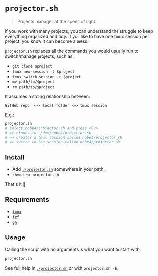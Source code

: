 # `projector.sh`

> Projects manager at the speed of light.

If you work with many projects, you can understand the struggle to keep
everything organized and tidy. If you like to have one tmux session per project,
you know it can become a mess.

`projector.sh` replaces all the commands you would usually run to switch/manage
projects, such as:
- `git clone $project`
- `tmux new-session -t $project`
- `tmux switch-session -t $project`
- `mv path/to/$project`
- `rm path/to/$project`

It assumes a strong relationship between:
```
GitHub repo  <=> local folder <=> tmux session
```

E.g.:

```bash
projector.sh
# select nobe4/projector.sh and press <CR>
# => clones in ~/dev/nobe4/projector.sh
# => creates a tmux session called nobe4/projector_sh
# => switch to the session called nobe4/projector_sh
```

## Install

- Add [`./projector.sh`](./projector.sh) somewhere in your path.
- `chmod +x projector.sh`

That's it :tada:

## Requirements

- [`tmux`](https://github.com/tmux/tmux)
- [`fzf`](https://github.com/junegunn/fzf)
- [`gh`](https://github.com/cli/cli)

## Usage

Calling the script with no arguments is what you want to start with.

```bash
projector.sh
```

See full help in [`./projector.sh`](./projector.sh) or with `projector.sh -h`.
